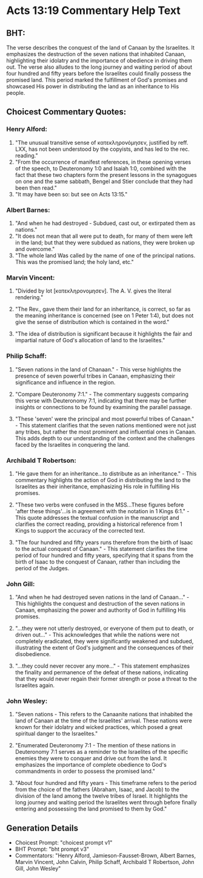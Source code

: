 # Acts 13:19 Commentary Help Text

## BHT:
The verse describes the conquest of the land of Canaan by the Israelites. It emphasizes the destruction of the seven nations that inhabited Canaan, highlighting their idolatry and the importance of obedience in driving them out. The verse also alludes to the long journey and waiting period of about four hundred and fifty years before the Israelites could finally possess the promised land. This period marked the fulfillment of God's promises and showcased His power in distributing the land as an inheritance to His people.

## Choicest Commentary Quotes:
### Henry Alford:
1. "The unusual transitive sense of κατεκληρονόμησεν, justified by reff. LXX, has not been understood by the copyists, and has led to the rec. reading."
2. "From the occurrence of manifest references, in these opening verses of the speech, to Deuteronomy 1:0 and Isaiah 1:0, combined with the fact that these two chapters form the present lessons in the synagogues on one and the same sabbath, Bengel and Stier conclude that they had been then read."
3. "It may have been so: but see on Acts 13:15."

### Albert Barnes:
1. "And when he had destroyed - Subdued, cast out, or extirpated them as nations."
2. "It does not mean that all were put to death, for many of them were left in the land; but that they were subdued as nations, they were broken up and overcome."
3. "The whole land Was called by the name of one of the principal nations. This was the promised land; the holy land, etc."

### Marvin Vincent:
1. "Divided by lot [κατεκληρονομησεν]. The A. V. gives the literal rendering." 

2. "The Rev., gave them their land for an inheritance, is correct, so far as the meaning inheritance is concerned (see on 1 Peter 1:4), but does not give the sense of distribution which is contained in the word." 

3. "The idea of distribution is significant because it highlights the fair and impartial nature of God's allocation of land to the Israelites."

### Philip Schaff:
1. "Seven nations in the land of Chanaan." - This verse highlights the presence of seven powerful tribes in Canaan, emphasizing their significance and influence in the region.

2. "Compare Deuteronomy 7:1." - The commentary suggests comparing this verse with Deuteronomy 7:1, indicating that there may be further insights or connections to be found by examining the parallel passage.

3. "These 'seven' were the principal and most powerful tribes of Canaan." - This statement clarifies that the seven nations mentioned were not just any tribes, but rather the most prominent and influential ones in Canaan. This adds depth to our understanding of the context and the challenges faced by the Israelites in conquering the land.

### Archibald T Robertson:
1. "He gave them for an inheritance...to distribute as an inheritance." - This commentary highlights the action of God in distributing the land to the Israelites as their inheritance, emphasizing His role in fulfilling His promises.

2. "These two verbs were confused in the MSS...These figures before 'after these things'...is in agreement with the notation in 1 Kings 6:1." - This quote addresses the textual confusion in the manuscript and clarifies the correct reading, providing a historical reference from 1 Kings to support the accuracy of the corrected text.

3. "The four hundred and fifty years runs therefore from the birth of Isaac to the actual conquest of Canaan." - This statement clarifies the time period of four hundred and fifty years, specifying that it spans from the birth of Isaac to the conquest of Canaan, rather than including the period of the Judges.

### John Gill:
1. "And when he had destroyed seven nations in the land of Canaan..." - This highlights the conquest and destruction of the seven nations in Canaan, emphasizing the power and authority of God in fulfilling His promises.

2. "...they were not utterly destroyed, or everyone of them put to death, or driven out..." - This acknowledges that while the nations were not completely eradicated, they were significantly weakened and subdued, illustrating the extent of God's judgment and the consequences of their disobedience.

3. "...they could never recover any more..." - This statement emphasizes the finality and permanence of the defeat of these nations, indicating that they would never regain their former strength or pose a threat to the Israelites again.

### John Wesley:
1. "Seven nations - This refers to the Canaanite nations that inhabited the land of Canaan at the time of the Israelites' arrival. These nations were known for their idolatry and wicked practices, which posed a great spiritual danger to the Israelites." 

2. "Enumerated Deuteronomy 7:1 - The mention of these nations in Deuteronomy 7:1 serves as a reminder to the Israelites of the specific enemies they were to conquer and drive out from the land. It emphasizes the importance of complete obedience to God's commandments in order to possess the promised land." 

3. "About four hundred and fifty years - This timeframe refers to the period from the choice of the fathers (Abraham, Isaac, and Jacob) to the division of the land among the twelve tribes of Israel. It highlights the long journey and waiting period the Israelites went through before finally entering and possessing the land promised to them by God."


## Generation Details
- Choicest Prompt: "choicest prompt v1"
- BHT Prompt: "bht prompt v3"
- Commentators: "Henry Alford, Jamieson-Fausset-Brown, Albert Barnes, Marvin Vincent, John Calvin, Philip Schaff, Archibald T Robertson, John Gill, John Wesley"
